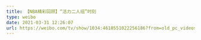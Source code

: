 ```yaml
---
title: 【NBA精彩回顾】“活力二人组”时刻
type: weibo
date: 2021-03-31 12:26:07
url: https://weibo.com/tv/show/1034:4618551022256186?from=old_pc_videoshow
---
```


<!-- more -->